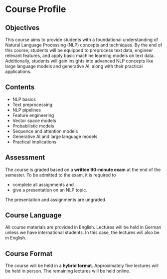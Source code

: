 # Course Profile

## Objectives

This course aims to provide students with a foundational understanding of Natural Language Processing (NLP) concepts and techniques.
By the end of this course, students will be equipped to preprocess text data, engineer relevant features, and apply basic machine learning models on text data.
Additionally, students will gain insights into advanced NLP concepts like large language models and generative AI, along with their practical applications.

## Contents

- NLP basics
- Text preprocessing
- NLP pipelines
- Feature engineering
- Vector space models
- Probabilistic models
- Sequence and attention models
- Generative AI and large language models
- Practical implications

## Assessment

The course is graded based on a **written 90-minute exam** at the end of the semester.
To be admitted to the exam, it is required to

- complete all assignments and
- give a presentation on an NLP topic.

The presentation and assignments are ungraded.

## Course Language

All course materials are provided in English.
Lectures will be held in German unless we have international students.
In this case, the lectures will also be in English.

## Course Format

The course will be held in a **hybrid format**.
Approximately five lectures will be held in person.
The remaining lectures will be held online.
